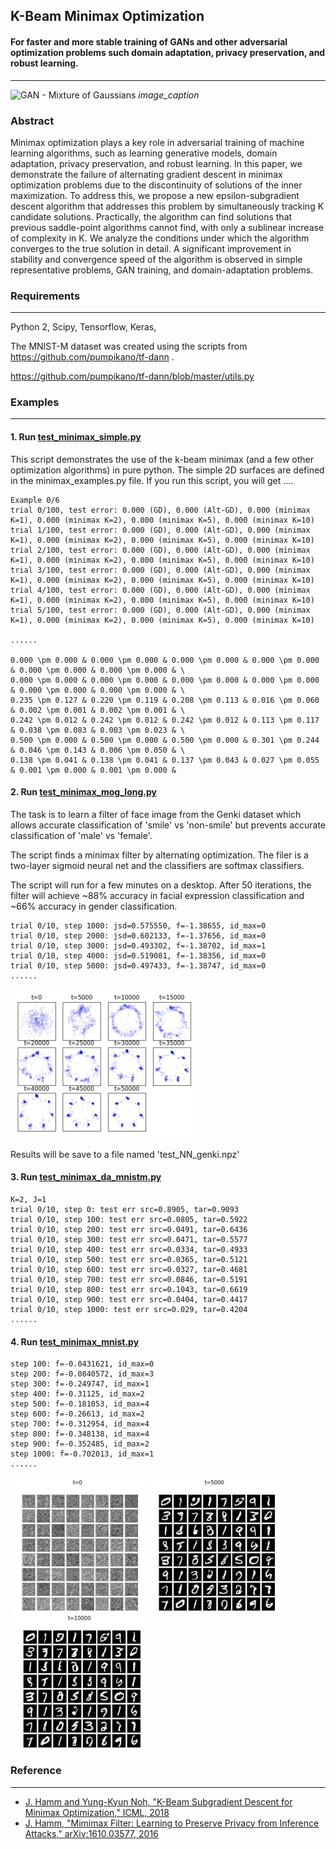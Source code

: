 ## K-Beam Minimax Optimization
#### For faster and more stable training of GANs and other adversarial optimization problems such domain adaptation, privacy preservation, and robust learning. 
---

![GAN - Mixture of Gaussians](/misc/jsd.jpg "mixture of gaussians")
*image_caption*

### Abstract

Minimax optimization plays a key role in adversarial training of machine learning algorithms, such as learning generative models, domain adaptation, privacy preservation, and robust learning. 
In this paper, we demonstrate the failure of alternating gradient descent in minimax optimization problems due to the discontinuity of solutions of the inner maximization. 
To address this, we propose a new epsilon-subgradient descent algorithm that addresses this problem by simultaneously tracking K candidate solutions. 
Practically, the algorithm can find solutions that previous saddle-point algorithms cannot find, with only a sublinear increase of complexity in K.
We analyze the conditions under which the algorithm converges to the true solution in detail. 
A significant improvement in stability and convergence speed of the algorithm is observed in simple representative problems, GAN training, and domain-adaptation problems.

### Requirements
---
Python 2, Scipy, Tensorflow, Keras,

The MNIST-M dataset was created using the scripts from 
https://github.com/pumpikano/tf-dann
.


https://github.com/pumpikano/tf-dann/blob/master/utils.py


### Examples
---
#### 1. Run [test_minimax_simple.py](test_minimax_simple.py)
This script demonstrates the use of the k-beam minimax (and a few other optimization algorithms) in pure python.
The simple 2D surfaces are defined in the minimax_examples.py file.
If you run this script, you will get ....

```
Example 0/6
trial 0/100, test error: 0.000 (GD), 0.000 (Alt-GD), 0.000 (minimax K=1), 0.000 (minimax K=2), 0.000 (minimax K=5), 0.000 (minimax K=10)
trial 1/100, test error: 0.000 (GD), 0.000 (Alt-GD), 0.000 (minimax K=1), 0.000 (minimax K=2), 0.000 (minimax K=5), 0.000 (minimax K=10)
trial 2/100, test error: 0.000 (GD), 0.000 (Alt-GD), 0.000 (minimax K=1), 0.000 (minimax K=2), 0.000 (minimax K=5), 0.000 (minimax K=10)
trial 3/100, test error: 0.000 (GD), 0.000 (Alt-GD), 0.000 (minimax K=1), 0.000 (minimax K=2), 0.000 (minimax K=5), 0.000 (minimax K=10)
trial 4/100, test error: 0.000 (GD), 0.000 (Alt-GD), 0.000 (minimax K=1), 0.000 (minimax K=2), 0.000 (minimax K=5), 0.000 (minimax K=10)
trial 5/100, test error: 0.000 (GD), 0.000 (Alt-GD), 0.000 (minimax K=1), 0.000 (minimax K=2), 0.000 (minimax K=5), 0.000 (minimax K=10)

......

0.000 \pm 0.000 & 0.000 \pm 0.000 & 0.000 \pm 0.000 & 0.000 \pm 0.000 & 0.000 \pm 0.000 & 0.000 \pm 0.000 & \
0.000 \pm 0.000 & 0.000 \pm 0.000 & 0.000 \pm 0.000 & 0.000 \pm 0.000 & 0.000 \pm 0.000 & 0.000 \pm 0.000 & \
0.235 \pm 0.127 & 0.220 \pm 0.119 & 0.208 \pm 0.113 & 0.016 \pm 0.060 & 0.002 \pm 0.001 & 0.002 \pm 0.001 & \
0.242 \pm 0.012 & 0.242 \pm 0.012 & 0.242 \pm 0.012 & 0.113 \pm 0.117 & 0.038 \pm 0.083 & 0.003 \pm 0.023 & \
0.500 \pm 0.000 & 0.500 \pm 0.000 & 0.500 \pm 0.000 & 0.301 \pm 0.244 & 0.046 \pm 0.143 & 0.006 \pm 0.050 & \
0.138 \pm 0.041 & 0.138 \pm 0.041 & 0.137 \pm 0.043 & 0.027 \pm 0.055 & 0.001 \pm 0.000 & 0.001 \pm 0.000 &

```


#### 2. Run [test_minimax_mog_long.py](test_minimax_mog_long.py) 

The task is to learn a filter of face image from the Genki dataset which allows accurate classification of 'smile' vs 'non-smile' but prevents accurate classification of 'male' vs 'female'. 

The script finds a minimax filter by alternating optimization. The filer is a two-layer sigmoid neural net and the classifiers are softmax classifiers. 

The script will run for a few minutes on a desktop. 
After 50 iterations, the filter will achieve ~88% accuracy in facial expression classification and ~66% accuracy in gender classification.
```
trial 0/10, step 1000: jsd=0.575550, f=-1.38655, id_max=0
trial 0/10, step 2000: jsd=0.602133, f=-1.37656, id_max=0
trial 0/10, step 3000: jsd=0.493302, f=-1.38702, id_max=1
trial 0/10, step 4000: jsd=0.519081, f=-1.38356, id_max=0
trial 0/10, step 5000: jsd=0.497433, f=-1.38747, id_max=0
......
```
![mog](/misc/mog.jpg "mog")

Results will be save to a file named 'test_NN_genki.npz'


#### 3. Run [test_minimax_da_mnistm.py](test_minimax_da_mnistm.py) 

```
K=2, J=1
trial 0/10, step 0: test err src=0.8905, tar=0.9093
trial 0/10, step 100: test err src=0.0805, tar=0.5922
trial 0/10, step 200: test err src=0.0491, tar=0.6436
trial 0/10, step 300: test err src=0.0471, tar=0.5577
trial 0/10, step 400: test err src=0.0334, tar=0.4933
trial 0/10, step 500: test err src=0.0365, tar=0.5121
trial 0/10, step 600: test err src=0.0327, tar=0.4681
trial 0/10, step 700: test err src=0.0846, tar=0.5191
trial 0/10, step 800: test err src=0.1043, tar=0.6619
trial 0/10, step 900: test err src=0.0404, tar=0.4417
trial 0/10, step 1000: test err src=0.029, tar=0.4204
......
```

#### 4. Run [test_minimax_mnist.py](test_minimax_mnist.py) 

```
step 100: f=-0.0431621, id_max=0
step 200: f=-0.0840572, id_max=3
step 300: f=-0.249747, id_max=1
step 400: f=-0.31125, id_max=2
step 500: f=-0.181053, id_max=4
step 600: f=-0.26613, id_max=2
step 700: f=-0.312954, id_max=4
step 800: f=-0.348138, id_max=4
step 900: f=-0.352485, id_max=2
step 1000: f=-0.702013, id_max=1
......
```

![t=0](/misc/0.jpg "t=0") ![t=5000](/misc/5.jpg "t=5000") ![t=10000](/misc/10.jpg "t=10000")


### Reference
---
* [J. Hamm and Yung-Kyun Noh, "K-Beam Subgradient Descent for Minimax Optimization," 
 ICML, 2018]()
* [J. Hamm, "Mimimax Filter: Learning to Preserve Privacy from Inference Attacks," arXiv:1610.03577, 2016](http://arxiv.org/abs/1610.03577)






